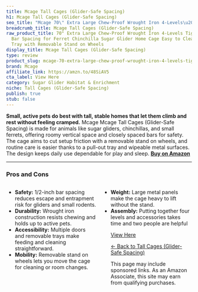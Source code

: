 ```yaml
---
title: Mcage Tall Cages (Glider-Safe Spacing)
h1: Mcage Tall Cages (Glider-Safe Spacing)
seo_title: "Mcage 70\" Extra Large Chew-Proof Wrought Iron 4-Levels\u2026"
breadcrumb_title: Mcage Tall Cages (Glider-Safe Spacing)
raw_product_title: 70" Extra Large Chew-Proof Wrought Iron 4-Levels Tight 1/2-Inch
  Bar Spacing for Ferret Chinchilla Sugar Glider Home Cage Easy to Clean Pull Out
  Tray with Removable Stand on Wheels
display_title: Mcage Tall Cages (Glider-Safe Spacing)
type: review
product_slug: mcage-70-extra-large-chew-proof-wrought-iron-4-levels-tight-1-2-inch-ba-57cd5ec9
brand: Mcage
affiliate_link: https://amzn.to/48SiAV5
cta_label: View Here
category: Sugar Glider Habitat & Enrichment
niche: Tall Cages (Glider-Safe Spacing)
publish: true
stub: false
---
```


<div id="intro" class="full-width">
  <p><strong>Small, active pets do best with tall, stable homes that let them climb and rest without feeling cramped.</strong> Mcage Mcage Tall Cages (Glider-Safe Spacing) is made for animals like sugar gliders, chinchillas, and small ferrets, offering roomy vertical space and closely spaced bars for safety. The cage aims to cut setup friction with a removable stand on wheels, and routine care is easier thanks to a pull-out tray and wipeable metal surfaces. The design keeps daily use dependable for play and sleep. <a href="https://amzn.to/48SiAV5" rel="nofollow sponsored noopener" target="_blank"><strong>Buy on Amazon</strong></a></p>
</div>

<hr />
<h3 id="pros-cons">Pros and Cons</h3>
<div class="pc-grid" style="display:grid;grid-template-columns:1fr 1fr;gap:16px;">
  <ul>
    <li><strong>Safety:</strong> 1/2-inch bar spacing reduces escape and entrapment risk for gliders and small rodents.</li>
    <li><strong>Durability:</strong> Wrought iron construction resists chewing and holds up to active pets.</li>
    <li><strong>Accessibility:</strong> Multiple doors and removable trays make feeding and cleaning straightforward.</li>
    <li><strong>Mobility:</strong> Removable stand on wheels lets you move the cage for cleaning or room changes.</li>
  </ul>
  <ul>
    <li><strong>Weight:</strong> Large metal panels make the cage heavy to lift without the stand.</li>
    <li><strong>Assembly:</strong> Putting together four levels and accessories takes time and two people are helpful
<p><a class="btn" href="https://amzn.to/48SiAV5" target="_blank" rel="nofollow sponsored noopener">View Here</a></p>
<p><a href="/roundups/sugar-glider-habitat-enrichment/tall-cages-glider-safe-spacing-/">← Back to Tall Cages (Glider-Safe Spacing)</a></p>
<aside class="disclosure">This page may include sponsored links. As an Amazon Associate, this site may earn from qualifying purchases.</aside>
